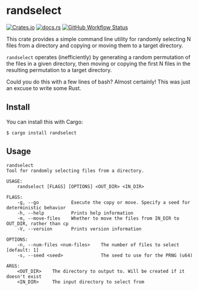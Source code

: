 # randselect
[![Crates.io](https://img.shields.io/crates/v/randselect.svg)](https://crates.io/crates/randselect)
[![docs.rs](https://docs.rs/randselect/badge.svg)](https://docs.rs/randselect)
[![GitHub Workflow Status](https://img.shields.io/github/workflow/status/lukehsiao/randselect/rust)](https://github.com/lukehsiao/randselect/actions)

This crate provides a simple command line utility for randomly selecting N files
from a directory and copying or moving them to a target directory.

`randselect` operates (inefficiently) by generating a random permutation of the
files in a given directory, then moving or copying the first N files in the
resulting permutation to a target directory.

Could you do this with a few lines of bash? Almost certainly! This was just an
excuse to write some Rust.

## Install

You can install this with Cargo:

```
$ cargo install randselect
```

## Usage
```
randselect
Tool for randomly selecting files from a directory.

USAGE:
    randselect [FLAGS] [OPTIONS] <OUT_DIR> <IN_DIR>

FLAGS:
    -g, --go            Execute the copy or move. Specify a seed for deterministic behavior
    -h, --help          Prints help information
    -m, --move-files    Whether to move the files from IN_DIR to OUT_DIR, rather than cp
    -V, --version       Prints version information

OPTIONS:
    -n, --num-files <num-files>    The number of files to select [default: 1]
    -s, --seed <seed>              The seed to use for the PRNG (u64)

ARGS:
    <OUT_DIR>    The directory to output to. Will be created if it doesn't exist
    <IN_DIR>     The input directory to select from
```
